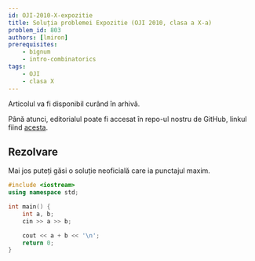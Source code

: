 ```yaml
---
id: OJI-2010-X-expozitie
title: Soluția problemei Expozitie (OJI 2010, clasa a X-a)
problem_id: 803
authors: [lmiron]
prerequisites:
    - bignum
    - intro-combinatorics
tags:
    - OJI
    - clasa X
---
```


Articolul va fi disponibil curând în arhivă.

Până atunci, editorialul poate fi accesat în repo-ul nostru de GitHub, linkul fiind [acesta](https://github.com/roalgo-discord/Romanian-Olympiad-Solutions/blob/main/OJI%20(regional%20olympiad)/2010/10/expozitie.pdf).

## Rezolvare

Mai jos puteți găsi o soluție neoficială care ia punctajul maxim.

```cpp
#include <iostream>
using namespace std;

int main() {
    int a, b;
    cin >> a >> b;

    cout << a + b << '\n';
    return 0;
}
```
